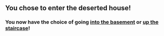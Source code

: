## You chose to enter the deserted house!
### You now have the choice of going [into the basement](enter-basement.md) or [up the staircase](staircase.md)!
